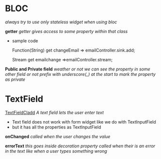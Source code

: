 # **BLOC**

_always try to use only stateless widget when using bloc_

**getter**
_getter gives access to some property within that class_

- sample code

  Function(String) get changeEmail => emailController.sink.add;

  Stream<String> get emailchange =>emailController.stream;

**Public and Private field**
_weather or not we can see the property in some other field or not_
_prefix with underscore(\_) at the start to mark the property as private_

# **TextField**

[TextFieldCladd](https://api.flutter.dev/flutter/material/TextField-class.html)
_A text field lets the user enter text_

- Text field does not work with form widget like we do with TextInputField
- but it has all the properties as TextInputField

**onChanged**
_called when the user changes the value_

**errorText**
_this goes inside decoration property_
_called when their is an error in the text_
_like when a user types something wrong_
